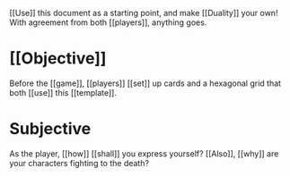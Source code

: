 [[Use]] this document as a starting point, and make [[Duality]] your own! With agreement from both [[players]], anything goes.

# [[Objective]]

Before the [[game]], [[players]] [[set]] up cards and a hexagonal grid that both [[use]] this [[template]].

# Subjective

As the player, [[how]] [[shall]] you express yourself?
[[Also]], [[why]] are your characters fighting to the death?

